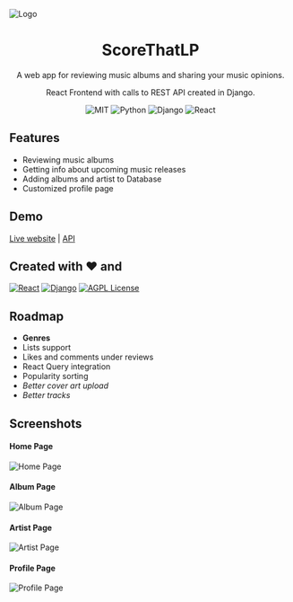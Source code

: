 
![Logo](https://i.imgur.com/6ZRHsZa.png)



<h1 align="center">ScoreThatLP</h1>

<p align="center">A web app for reviewing music albums and sharing your music opinions.</p>
<p align="center">React Frontend with calls to REST API created in Django.</p>

<div align="center">
  
![MIT](https://img.shields.io/github/license/Akasiek/ScoreThatLP?color=%23E94560&style=for-the-badge)
![Python](https://img.shields.io/badge/Python-3.10-4B8BBE?style=for-the-badge&logo=python&logoColor=4B8BBE)
![Django](https://img.shields.io/badge/Django-4.0.4-44b78b?style=for-the-badge&logo=django&logoColor=44b78b)
![React](https://img.shields.io/badge/React-17.0.2-61DAFB?style=for-the-badge&logo=React)
  
</div>


## Features

- Reviewing music albums
- Getting info about upcoming music releases
- Adding albums and artist to Database
- Customized profile page


## Demo

[Live website](https://scorethatlp.herokuapp.com/) | [API](https://scorethatlp-api.herokuapp.com/)


## Created with ❤️ and

[![React](https://img.shields.io/badge/React-20232A?style=for-the-badge&logo=react&logoColor=61DAFB)](https://reactjs.org/)
[![Django](https://img.shields.io/badge/Django-092E20?style=for-the-badge&logo=django&logoColor=white)](https://www.djangoproject.com/)
[![AGPL License](https://img.shields.io/badge/PostgreSQL-316192?style=for-the-badge&logo=postgresql&logoColor=white)](https://www.postgresql.org/)


## Roadmap

- **Genres**
- Lists support
- Likes and comments under reviews
- React Query integration
- Popularity sorting
- *Better cover art upload*
- *Better tracks*


## Screenshots

#### Home Page

![Home Page](https://i.imgur.com/8l2P3LP.jpg)

#### Album Page

![Album Page](https://i.imgur.com/xbPTz9g.jpg)

#### Artist Page

![Artist Page](https://i.imgur.com/1FHZ5lg.jpg)

#### Profile Page

![Profile Page](https://i.imgur.com/LnF0ynT.jpg)

